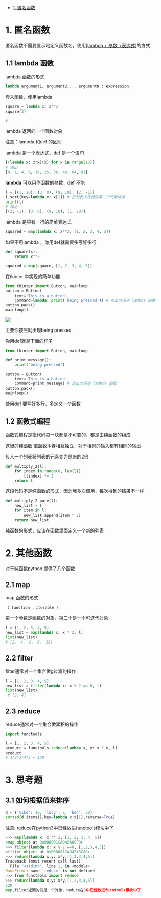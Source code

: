 - [1. 匿名函数](#1-匿名函数)

# 1. 匿名函数
匿名函数不需要显示地定义函数名，使用<u>[lambda + 参数 +表达式]</u>的方式

## 1.1  lambda 函数

lambda 函数的形式

```py
lambda argument1, argument2,... argumentN : expression
```

套入函数，使用lambda

```py
square = lambda x: x**2
square(3)

9
```

lambda 返回的一个函数对象

注意：lambda 和def 的区别

lambda 是一个表达式，def 是一个语句

```py
[(lambda x: x*x)(x) for x in range(10)]
# 输出
[0, 1, 4, 9, 16, 25, 36, 49, 64, 81]
```

**lambda** 可以用作函数的参数，**def** 不能
```py
l = [(1, 20), (3, 0), (9, 10), (2, -1)]
l.sort(key=lambda x: x[1]) # 按列表中元祖的第二个元素排序
print(l)
# 输出
[(2, -1), (3, 0), (9, 10), (1, 20)]
```

lambda 是只有一行的简单表达式

```py
squared = map(lambda x: x**2, [1, 2, 3, 4, 5])
```

如果不用lambda ，你用def就需要多写好多行

```py
def square(x):
    return x**2

squared = map(square, [1, 2, 3, 4, 5])
```

在tkinter 中实现的简单功能

```py
from tkinter import Button, mainloop
button = Button(
    text='This is a button',
    command=lambda: print('being pressed')) # 点击时调用 lambda 函数
button.pack()
mainloop()
```

![](https://camo.githubusercontent.com/b7cbdaadb57f145170e3b7270f362dea7da2c6dcf112bc74d1f2e8fdd525d359/68747470733a2f2f696d672d626c6f672e6373646e696d672e636e2f32303139303630323130343335393331332e706e67)

主要你按压就出现being pressed

你用def就是下面的样子
```py
from tkinter import Button, mainloop

def print_message():
    print('being pressed')

button = Button(
    text='This is a button',
    command=print_message) # 点击时调用 lambda 函数
button.pack()
mainloop()
```
使用def 要写好多行，多定义一个函数

## 1.2 函数式编程

函数式编程是指代码每一块都是不可变的，都是由纯函数的组成

这里的纯函数 值函数本身相互独立，对于相同的输入都有相同的输出

传入一个列表将列表的元素变为原来的2倍

```py
def multiply_2(l):
    for index in range(0, len(l)):
        l[index] *= 2
    return l
```
这段代码不是纯函数的形式，因为我多次调用，每次得到的结果不一样


```py
def multiply_2_pure(l):
    new_list = []
    for item in l:
        new_list.append(item * 2)
    return new_list
```

纯函数的形式，应该在函数里面定义一个新的列表

# 2. 其他函数
对于纯函数python 提供了几个函数
## 2.1 map
map 函数的形式
```py
（ function ，iterable ）
```

第一个参数是函数的对象，第二个是一个可迭代对象
```py
l = [1, 2, 3, 4, 5]
new_list = map(lambda x: x * 2, l) 
list(new_list)
# [2， 4， 6， 8， 10]
```

## 2.2 filter
filter通常对一个集合做g过滤的操作

```py
l = [1, 2, 3, 4, 5]
new_list = filter(lambda x: x % 2 == 0, l)
list(new_list)
 # [2, 4]
```

## 2.3 reduce
reduce通常对一个集合做累积的操作
```py
import functools

l = [1, 2, 3, 4, 5]
product = functools.reduce(lambda x, y: x * y, l) 
product
# 1*2*3*4*5 = 120
```

# 3. 思考题

## 3.1 如何根据值来排序
```py
d = {'mike': 10, 'lucy': 2, 'ben': 30}
sorted(d.items(),key=lambda x:x[1],reverse=True)
```

注意: reduce在python3中已经放进functools模块中了

```py
>>> map(lambda x: x ** 2, [1, 2, 3, 4, 5])
<map object at 0x000001CAD42A8CF8>
>>> filter(lambda x: x % 2 ==0, [1,2,3,4,5])
<filter object at 0x000001CAD42A8C88>
>>> reduce(lambda x,y: x*y,[1,2,3,4,5])
Traceback (most recent call last):
  File "<stdin>", line 1, in <module>
NameError: name 'reduce' is not defined
>>> from functools import reduce
>>> reduce(lambda x,y: x*y,[1,2,3,4,5])
120
map,filter返回的只是一个对象，reduce在3中已经放进fucntools模块中了
```